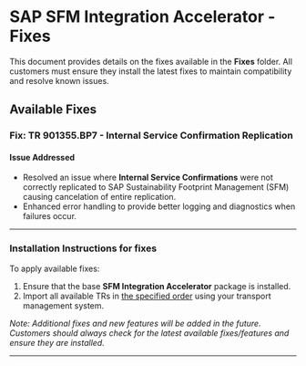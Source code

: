 # SAP SFM Integration Accelerator - Fixes

This document provides details on the fixes available in the **Fixes** folder. All customers must ensure they install the latest fixes to maintain compatibility and resolve known issues.

## **Available Fixes**

### **Fix: TR 901355.BP7 - Internal Service Confirmation Replication**
#### **Issue Addressed**
- Resolved an issue where **Internal Service Confirmations** were not correctly replicated to SAP Sustainability Footprint Management (SFM) causing cancelation of entire replication. 
- Enhanced error handling to provide better logging and diagnostics when failures occur.
---
### **Installation Instructions for fixes**
To apply available fixes:
1. Ensure that the base **SFM Integration Accelerator** package is installed.
2. Import all available TRs in [the specified order](/sfm-abap-technical-objects#apply-fixes-mandatory-for-all-installations) using your transport management system.


_Note: Additional fixes and new features will be added in the future. Customers should always check for the latest available fixes/features and ensure they are installed._

---


